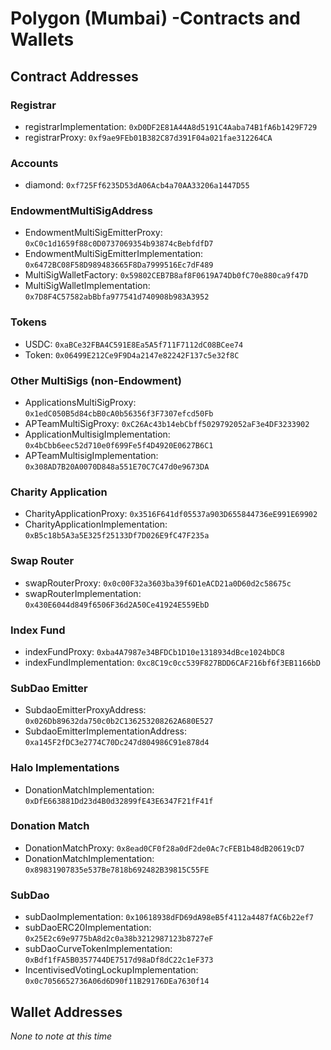# Polygon (Mumbai) -Contracts and Wallets

## Contract Addresses
### Registrar
- registrarImplementation: `0xD0DF2E81A44A8d5191C4Aaba74B1fA6b1429F729`
- registrarProxy: `0xf9ae9FEb01B382C87d391F04a021fae312264CA`

### Accounts
- diamond: `0xf725Ff6235D53dA06Acb4a70AA33206a1447D55`

### EndowmentMultiSigAddress
- EndowmentMultiSigEmitterProxy: `0xC0c1d1659f88c0D0737069354b93874cBebfdfD7`
- EndowmentMultiSigEmitterImplementation: `0x6472BC08F58D989483665F8Da7999516Ec7dF489`
- MultiSigWalletFactory: `0x59802CEB7B8af8F0619A74Db0fC70e880ca9f47D`
- MultiSigWalletImplementation: `0x7D8F4C57582abBbfa977541d740908b983A3952`

### Tokens
- USDC: `0xaBCe32FBA4C591E8Ea5A5f711F7112dC08BCee74`
- Token: `0x06499E212Ce9F9D4a2147e82242F137c5e32f8C`

### Other MultiSigs (non-Endowment)
- ApplicationsMultiSigProxy: `0x1edC050B5d84cbB0cA0b56356f3F7307efcd50Fb`
- APTeamMultiSigProxy: `0xC26Ac43b14ebCbff5029792052aF3e4DF3233902`
- ApplicationMultisigImplementation: `0x4bCbb6eec52d710e0f699Fe5f4D4920E0627B6C1`
- APTeamMultisigImplementation: `0x308AD7B20A0070D848a551E70C7C47d0e9673DA`

### Charity Application
- CharityApplicationProxy: `0x3516F641df05537a903D655844736eE991E69902`
- CharityApplicationImplementation: `0xB5c18b5A3a5E325f25133Df7D026E9fC47F235a`

### Swap Router
- swapRouterProxy: `0x0c00F32a3603ba39f6D1eACD21a0D60d2c58675c`
- swapRouterImplementation: `0x430E6044d849f6506F36d2A50Ce41924E559EbD`

### Index Fund
- indexFundProxy: `0xba4A7987e34BFDCb1D10e1318934dBce1024bDC8`
- indexFundImplementation: `0xc8C19c0cc539F827BDD6CAF216bf6f3EB1166bD`

### SubDao Emitter
- SubdaoEmitterProxyAddress: `0x026Db89632da750c0b2C136253208262A680E527`
- SubdaoEmitterImplementationAddress: `0xa145F2fDC3e2774C70Dc247d804986C91e878d4`

### Halo Implementations
- DonationMatchImplementation: `0xDfE663881Dd23d4B0d32899fE43E6347F21fF41f`

### Donation Match
- DonationMatchProxy: `0x8ead0CF0f28a0dF2de0Ac7cFEB1b48dB20619cD7`
- DonationMatchImplementation: `0x89831907835e537Be7818b692482B39815C55FE`

### SubDao
- subDaoImplementation: `0x10618938dFD69dA98eB5f4112a4487fAC6b22ef7`
- subDaoERC20Implementation: `0x25E2c69e9775bA8d2c0a38b3212987123b8727eF`
- subDaoCurveTokenImplementation: `0xBdf1fFA5B0357744DE7517d98aDf8dC22c1eF373`
- IncentivisedVotingLockupImplementation: `0x0c7056652736A06d6D90f11B29176DEa7630f14`


## Wallet Addresses
*None to note at this time*
